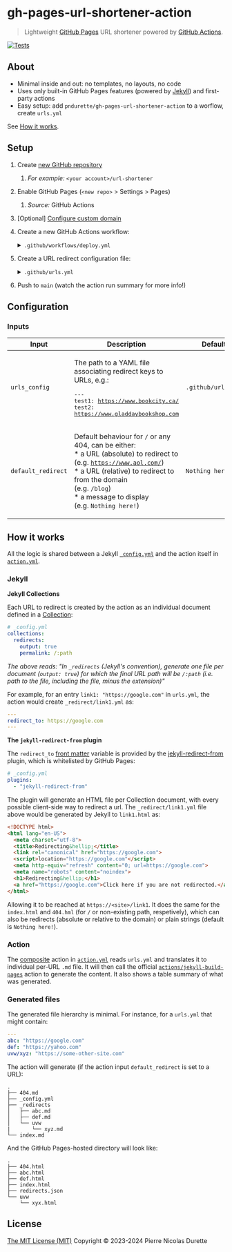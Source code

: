 # gh-pages-url-shortener-action
> Lightweight [GitHub Pages](https://docs.github.com/en/pages/getting-started-with-github-pages/about-github-pages) URL shortener powered by [GitHub Actions](https://docs.github.com/en/actions).

[![Tests](https://github.com/pndurette/gh-pages-url-shortener-action/actions/workflows/test.yml/badge.svg)](https://github.com/pndurette/gh-pages-url-shortener-action/actions/workflows/test.yml)

## About

* Minimal inside and out: no templates, no layouts, no code
* Uses only built-in GitHub Pages features (powered by [Jekyll](https://jekyllrb.com)) and first-party actions
* Easy setup: add  `pndurette/gh-pages-url-shortener-action` to a worflow, create `urls.yml`

See [How it works](#how-it-works).

## Setup

1. Create [new GitHub repository](https://github.com/new)
   1. *For example:* `<your account>/url-shortener`
2. Enable GitHub Pages (`<new repo>` > Settings > Pages)
   1. *Source:* GitHub Actions
3. [Optional] [Configure custom domain](https://docs.github.com/en/pages/configuring-a-custom-domain-for-your-github-pages-site/managing-a-custom-domain-for-your-github-pages-site)
4. Create a new GitHub Actions workflow:

   <details><summary><code>.github/workflows/deploy.yml</code></summary>
   <p>

   (This is GitHub's own [GitHub Pages Jekyll](https://github.com/actions/starter-workflows/blob/da484b4eb58a75ee389d1483a295b33c9774ea0f/pages/jekyll-gh-pages.yml) starter workflow with `actions/jekyll-build-page` swapped for this action).

   See [Configuration](#configuration) below for action inputs.

   ```yaml
   name: Deploy URL Shortener

   on:
   # Runs on pushes targeting the default branch
   push:
      branches: [main]

   # Allows you to run this workflow manually from the Actions tab
   workflow_dispatch:

   # Sets permissions of the GITHUB_TOKEN to allow deployment to GitHub Pages
   permissions:
   contents: read
   pages: write
   id-token: write

   # Allow one concurrent deployment
   concurrency:
   group: "pages"
   cancel-in-progress: true

   jobs:
   # Build job
   build:
      runs-on: ubuntu-latest
      steps:
         - name: Checkout
         uses: actions/checkout@v3
         - name: Setup Pages
         uses: actions/configure-pages@v3
         - name: Generate URL Shortener
         uses: pndurette/gh-pages-url-shortener-action@v1
         - name: Upload artifact
         uses: actions/upload-pages-artifact@v1

   # Deployment job
   deploy:
      environment:
         name: github-pages
         url: ${{ steps.deployment.outputs.page_url }}
      runs-on: ubuntu-latest
      needs: build
      steps:
         - name: Deploy to GitHub Pages
         id: deployment
         uses: actions/deploy-pages@v1
   ```

   </p>
   </details>


5. Create a URL redirect configuration file:

   <details><summary><code>.github/urls.yml</code></summary>
   <p>

   Each `<key>` will be the path redirecting to a url `<value>`. For example:

   ```yaml
   ---
   abc: "https://google.com"
   def: "https://yahoo.com"
   uvw/xyz: "https://some-other-site.com"  # The <key> can be a path
   ```

   Will generate the following links:

   * `http://<your site>/abc` will redirect to `https://google.com`
   * `http://<your site>/def` will redirect to `https://yahoo.com`
   * `http://<your site>/uvw/xyz` will redirect to `https://some-other-site.com`

   </p>
   </details>

6. Push to `main` (watch the action run summary for more info!)

## Configuration

<!--doc_begin-->
### Inputs
|Input|Description|Default|Required|
|-----|-----------|-------|:------:|
|`urls_config`|<p>The path to a YAML file associating redirect keys to URLs, e.g.:</p><pre>---<br />test1: https://www.bookcity.ca/<br />test2: https://www.gladdaybookshop.com<br /></pre>|`.github/urls.yml`|no|
|`default_redirect`|<p>Default behaviour for <code>/</code> or any 404, can be either:<br />  * a URL (absolute) to redirect to<br />    (e.g. <code>https://www.aol.com/</code>)<br />  * a URL (relative) to redirect to from the domain<br />    (e.g. <code>/blog</code>)<br />  * a message to display<br />    (e.g. <code>Nothing here!</code>)</p>|`Nothing here!`|no|

<!--doc_end-->

## How it works

All the logic is shared between a Jekyll [`_config.yml`](.github/_config.yml) and the action itself in [`action.yml`](action.yml).

### Jekyll

**Jekyll Collections**

Each URL to redirect is created by the action as an individual document defined in a [Collection](https://jekyllrb.com/docs/collections/):

```yaml
# _config.yml
collections:
  redirects:
    output: true
    permalink: /:path

```

*The above reads: "In `_redirects` (Jekyll's convention), generate one file per document (`output: true`) for which the final URL path will be `/:path` (i.e. path to the file, including the file, minus the extension)"*

For example, for an entry `link1: "https://google.com"` in `urls.yml`, the action would create `_redirect/link1.yml` as:

```yaml
---
redirect_to: https://google.com
---
```

**The `jekyll-redirect-from` plugin**

The `redirect_to`  [front matter](https://jekyllrb.com/docs/front-matter/) variable is provided by the [jekyll-redirect-from](https://github.com/jekyll/jekyll-redirect-from) plugin, which is whitelisted by GitHub Pages:

```yaml
# _config.yml
plugins:
  - "jekyll-redirect-from"
```

The plugin will generate an HTML file per Collection document, with every possible client-side way to redirect a url. The `_redirect/link1.yml` file above would be generated by Jekyll to `link1.html` as:

```html
<!DOCTYPE html>
<html lang="en-US">
  <meta charset="utf-8">
  <title>Redirecting&hellip;</title>
  <link rel="canonical" href="https://google.com">
  <script>location="https://google.com"</script>
  <meta http-equiv="refresh" content="0; url=https://google.com">
  <meta name="robots" content="noindex">
  <h1>Redirecting&hellip;</h1>
  <a href="https://google.com">Click here if you are not redirected.</a>
</html>
```

Allowing it to be reached at `https://<site>/link1`. It does the same for the `index.html` and `404.hml` (for `/` or non-existing path, respetively), which can also be redirects (absolute or relative to the domain) or plain strings (default is `Nothing here!`).

### Action

The [composite](https://docs.github.com/en/actions/creating-actions/creating-a-composite-action) action in  [`action.yml`](action.yml)  reads `urls.yml` and translates it to individual per-URL `.md` file. It will then call the official [`actions/jekyll-build-pages`](https://github.com/actions/jekyll-build-pages) action to generate the content. It also shows a table summary of what was generated.

### Generated files

The generated file hierarchy is minimal. For instance, for a `urls.yml` that might contain:

```yaml
---
abc: "https://google.com"
def: "https://yahoo.com"
uvw/xyz: "https://some-other-site.com"
```

The action will generate (if the action input `default_redirect` is set to a URL):

```
.
├── 404.md
├── _config.yml
├── _redirects
│   ├── abc.md
│   ├── def.md
│   └── uvw
|       └── xyz.md
└── index.md
```

And the GitHub Pages-hosted directory will look like:

```
.
├── 404.html
├── abc.html
├── def.html
├── index.html
├── redirects.json
└── uvw
    └── xyx.html
```

## License

[The MIT License (MIT)](LICENSE) Copyright © 2023-2024 Pierre Nicolas Durette